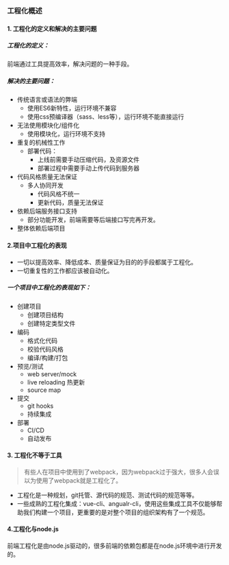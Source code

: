 <!--
 * @Date: 2021-07-16 09:31:32
 * @LastEditors: chuhongguang
-->
### 工程化概述

#### 1. 工程化的定义和解决的主要问题
##### 工程化的定义：
前端通过工具提高效率，解决问题的一种手段。
##### 解决的主要问题：
- 传统语言或语法的弊端
  - 使用ES6新特性，运行环境不兼容
  - 使用css预编译器（sass、less等），运行环境不能直接运行
- 无法使用模块化/组件化
  - 使用模块化，运行环境不支持
- 重复的机械性工作
  - 部署代码：
    - 上线前需要手动压缩代码，及资源文件
    - 部署过程中需要手动上传代码到服务器
- 代码风格质量无法保证
  - 多人协同开发
    - 代码风格不统一
    - 更新代码，质量无法保证
- 依赖后端服务接口支持
  - 部分功能开发，前端需要等后端接口写完再开发。
- 整体依赖后端项目

#### 2.项目中工程化的表现
- 一切以提高效率、降低成本、质量保证为目的的手段都属于工程化。
- 一切重复性的工作都应该被自动化。

##### 一个项目中工程化的表现如下：
- 创建项目
  - 创建项目结构
  - 创建特定类型文件
- 编码
  - 格式化代码
  - 校验代码风格
  - 编译/构建/打包
- 预览/测试
  - web server/mock
  - live reloading 热更新
  - source map
- 提交
  - git hooks
  - 持续集成
- 部署
  - CI/CD
  - 自动发布

#### 3. 工程化不等于工具
> 有些人在项目中使用到了webpack，因为webpack过于强大，很多人会误以为使用了webpack就是工程化了。
- 工程化是一种规划，git托管、源代码的规范、测试代码的规范等等。
- 一些成熟的工程化集成：vue-cli、angualr-cli，使用这些集成工具不仅能够帮助我们构建一个项目，更重要的是对整个项目的组织架构有了一个规范。

#### 4.工程化与node.js
前端工程化是由node.js驱动的，很多前端的依赖包都是在node.js环境中进行开发的。





